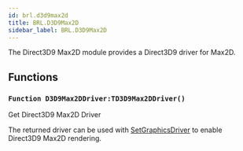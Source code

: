 ```yaml
---
id: brl.d3d9max2d
title: BRL.D3D9Max2D
sidebar_label: BRL.D3D9Max2D
---
```




The Direct3D9 Max2D module provides a Direct3D9 driver for Max2D.


## Functions

### `Function D3D9Max2DDriver:TD3D9Max2DDriver()`

Get Direct3D9 Max2D Driver


The returned driver can be used with [SetGraphicsDriver](../../brl/brl.graphics/#function-setgraphicsdriver-driver-tgraphicsdriver-defaultflags-graphics-backbuffer) to enable Direct3D9 Max2D rendering.


<br/>

